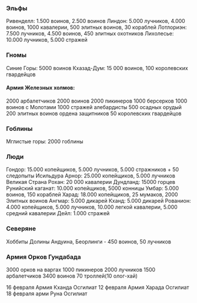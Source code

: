 ### Эльфы

Ривенделл: 1.500 воинов, 2.500 воинов
Линдон: 5.000 лучников, 4.000 воинов, 1000 кавалерии, 500 элитных воинов, 30 кораблей
Лотлориэн: 7.500 лучников, 4.500 воинов, 450 элитных охотников
Лихолесье: 10.000 лучников, 5.000 стражей

### Гномы

Синие Горы: 5000 воинов
Кхазад-Дум: 15 000 воинов, 100 королевских гвардейцов

#### Армия Железных холмов:

2000 арбалетчиков
2000 воинов
2000 пикинеров
1000 берсерков
1000 воинов с Молотами
1000 стражей алебардисты
500 осадных орудый
200 элитных воинов ордена защитников
50 королевских гвардейцов

### Гоблины

Мглистые горы: 2000 гоблины

### Люди

Гондор: 15.000 копейщиков, 5.000 лучников, 5.000 стражников + 50 следопыты Исильдура
Арнор: 25.000 копейщиков, 5.000 лучников
Великая Страна Рохан: 20 000 кавалерии
Дундланд: 15000 горцев
Рунийский каганат: 10.000 копейщиков, 5000 конницы
Умбар: 5.000 воинов, 150 кораблей
Харад: 18.000 копейщиков, 25 мумаков, 2000 Элитных воинов
Ангмар: 5.000 дикарей
Кханд: 5.000 дикарей
Рованион: 4.000 копейщиков, 5.000 лучников, 10.000 легкой кавалерии, 5.000 средний кавалерии
Дейл: 1.000 стражей


### Северяне

Хоббиты Долины Андуина, Беорлинги - 450 воинов, 50 лучников


### Армия Орков Гундабада

3000 орков на варгах
1000 пикинеров
2000 лучников
1500 арбалетчиков
3400 воинов
70 троллей(10 олог-хай)

16 февраля Армия Кханда Осгилиат
12 февраля Армия Харада Осгилиат
18 февраля арми Руна Осгилиат
